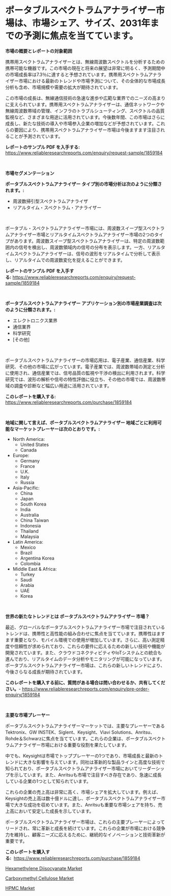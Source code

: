 <p><h1>ポータブルスペクトラムアナライザー市場は、市場シェア、サイズ、2031年までの予測に焦点を当てています。</h1></p><p><strong>市場の概要とレポートの対象範囲</strong></p>
<p><p>携帯用スペクトラムアナライザーとは、無線周波数スペクトルを分析するための携帯可能な機器です。この市場の現在と将来の展望は非常に明るく、予測期間中の市場成長率は7.3％に達すると予想されています。携帯用スペクトラムアナライザー市場における最新のトレンドや市場予測について、その全体的な市場成長分析も含め、市場規模や需要の拡大が期待されています。</p><p>この市場の成長は、無線通信技術の急速な進歩や広範な業界でのニーズの高まりに支えられています。携帯用スペクトラムアナライザーは、通信ネットワークや無線周波数帯域の管理、インフラのトラブルシューティング、スペクトルの品質監視など、さまざまな用途に活用されています。今後数年間、この市場はさらに成長し、新たな技術の導入や市場参入企業の増加などが予想されています。これらの要因により、携帯用スペクトラムアナライザー市場は今後ますます注目されることが予測されています。</p></p>
<p><strong>レポートのサンプル PDF を入手する:</strong> <a href="https://www.reliableresearchreports.com/enquiry/request-sample/1859184">https://www.reliableresearchreports.com/enquiry/request-sample/1859184</a></p>
<p>&nbsp;</p>
<p><strong>市場セグメンテーション</strong></p>
<p><strong>ポータブルスペクトラムアナライザー タイプ別の市場分析は次のように分類されます。:</strong></p>
<p><ul><li>周波数掃引型スペクトラムアナライザ</li><li>リアルタイム・スペクトラム・アナライザー</li></ul></p>
<p>&nbsp;</p>
<p><p>ポータブル・スペクトラムアナライザー市場には、周波数スイープ型スペクトラムアナライザー市場とリアルタイムスペクトラムアナライザー市場の2つのタイプがあります。周波数スイープ型スペクトラムアナライザーは、特定の周波数範囲内の信号を検出し、周波数領域内の信号の分布を表示します。一方、リアルタイムスペクトラムアナライザーは、信号の波形をリアルタイムで分析して表示し、リアルタイムでの周波数変化を捉えることができます。</p></p>
<p><strong>レポートのサンプル PDF を入手する:</strong>&nbsp;<a href="https://www.reliableresearchreports.com/enquiry/request-sample/1859184">https://www.reliableresearchreports.com/enquiry/request-sample/1859184</a></p>
<p>&nbsp;</p>
<p><strong> ポータブルスペクトラムアナライザー アプリケーション別の市場産業調査は次のように分類されます。:</strong></p>
<p><ul><li>エレクトロニクス業界</li><li>通信業界</li><li>科学研究</li><li>[その他]</li></ul></p>
<p>&nbsp;</p>
<p><p>ポータブルスペクトラムアナライザーの市場応用は、電子産業、通信産業、科学研究、その他の市場に広がっています。電子産業では、周波数帯域の測定と分析に使用され、通信産業では、信号品質の監視や干渉の検出に利用されます。科学研究では、波形の解析や信号の特性評価に役立ち、その他の市場では、周波数帯域の調査や診断など幅広い用途に活用されています。</p></p>
<p><strong>このレポートを購入する:</strong>&nbsp; <a href="https://www.reliableresearchreports.com/purchase/1859184">https://www.reliableresearchreports.com/purchase/1859184</a></p>
<p>&nbsp;</p>
<p><strong>地域に関して言えば、ポータブルスペクトラムアナライザー 地域ごとに利用可能なマーケットプレーヤーは次のとおりです。:</strong></p>
<p><ul>
    <li>
        North America:
        <ul>
            <li>United States</li>
            <li>Canada</li>
        </ul>
    </li>
    <li>
        Europe:
        <ul>
            <li>Germany</li>
            <li>France</li>
            <li>U.K.</li>
            <li>Italy</li>
            <li>Russia</li>
        </ul>
    </li>
    <li>
        Asia-Pacific:
        <ul>
            <li>China</li>
            <li>Japan</li>
            <li>South Korea</li>
            <li>India</li>
            <li>Australia</li>
            <li>China Taiwan</li>
            <li>Indonesia</li>
            <li>Thailand</li>
            <li>Malaysia</li>
        </ul>
    </li>
    <li>
        Latin America:
        <ul>
            <li>Mexico</li>
            <li>Brazil</li>
            <li>Argentina Korea</li>
            <li>Colombia</li>
        </ul>
    </li>
    <li>
        Middle East & Africa:
        <ul>
            <li>Turkey</li>
            <li>Saudi</li>
            <li>Arabia</li>
            <li>UAE</li>
            <li>Korea</li>
        </ul>
    </li>
    </ul></p>
<p>&nbsp;</p>
<p><strong>世界の新たなトレンドとは ポータブルスペクトラムアナライザー 市場？</strong></p>
<p><p>最近、グローバルなポータブルスペクトラムアナライザー市場で注目されているトレンドは、携帯性と高性能の組み合わせに焦点を当てています。携帯性はますます重要となり、モバイル環境での使用が増加しています。さらに、高い測定精度や信頼性が求められており、これらの要件に応えるための新しい技術や機能が開発されています。また、クラウドコネクティビティやIoTシステムとの統合も進んでおり、リアルタイムのデータ分析やモニタリングが可能になっています。ポータブルスペクトラムアナライザー市場は、これらの新しいトレンドにより、今後さらなる成長が期待されています。</p></p>
<p><strong>このレポートを購入する前に、質問がある場合は問い合わせるか、共有してください。</strong>- <a href="https://www.reliableresearchreports.com/enquiry/pre-order-enquiry/1859184">https://www.reliableresearchreports.com/enquiry/pre-order-enquiry/1859184</a></p>
<p>&nbsp;</p>
<p><strong>主要な市場プレーヤー</strong></p>
<p><p>ポータブルスペクトラムアナライザーマーケットでは、主要なプレーヤーであるTektronix、GW INSTEK、Siglent、Keysight、Viavi Solutions、Anritsu、Rohde＆Schwarzに焦点を当てています。これらの企業は、ポータブルスペクトラムアナライザー市場における重要な役割を果たしています。</p><p>中でも、Keysightは市場でトッププレーヤーの1つであり、市場成長と最新のトレンドに大きな影響を与えています。同社は革新的な製品ラインと高度な技術で知られており、ポータブルスペクトラムアナライザー市場においてリーダーシップを示しています。また、Anritsuも市場で注目すべき存在であり、急速に成長している企業の1つとして知られています。</p><p>これらの企業の売上高は非常に高く、市場シェアを拡大しています。例えば、Keysightの売上高は数十億ドルに達し、ポータブルスペクトラムアナライザー市場で大きな成功を収めています。また、Anritsuも重要な市場シェアを持ち、売上高において安定した成長を示しています。</p><p>ポータブルスペクトラムアナライザー市場は、これらの主要プレーヤーによってリードされ、常に革新と成長を続けています。これらの企業が市場における競争力を維持し、顧客ニーズに応えるために、継続的なイノベーションと技術革新が重要です。</p></p>
<p><strong>このレポートを購入する:</strong>&nbsp;&nbsp;<a href="https://www.reliableresearchreports.com/purchase/1859184">https://www.reliableresearchreports.com/purchase/1859184</a></p>
<p><p><a href="https://github.com/shotows/Market-Research-Report-List-1/blob/main/hexamethylene-diisocyanate-market.md">Hexamethylene Diisocyanate Market</a></p><p><a href="https://github.com/angelajermaine/Market-Research-Report-List-2/blob/main/carboxymethyl-cellulose-market.md">Carboxymethyl Cellulose Market</a></p><p><a href="https://github.com/beatblasta/Market-Research-Report-List-2/blob/main/hpmc-market.md">HPMC Market</a></p></p>